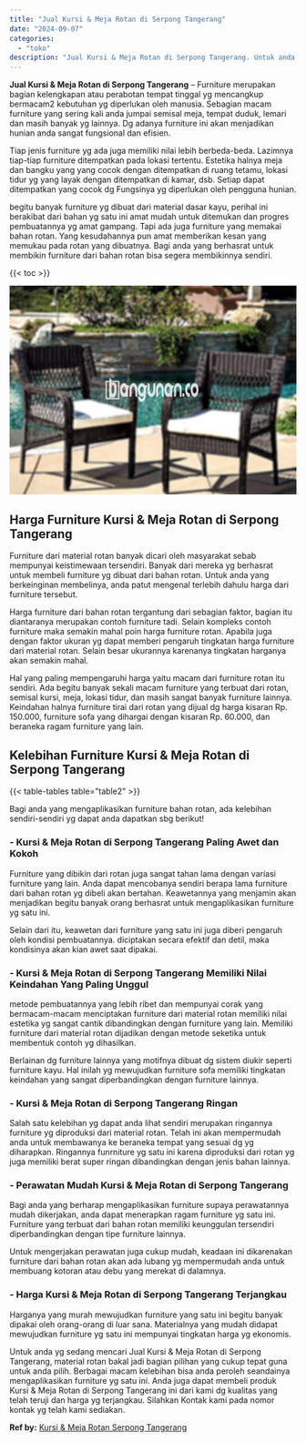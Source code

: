```yaml
---
title: "Jual Kursi & Meja Rotan di Serpong Tangerang"
date: "2024-09-07"
categories: 
  - "toko"
description: "Jual Kursi & Meja Rotan di Serpong Tangerang. Untuk anda yg sedang mencari Jual Kursi & Meja Rotan di Serpong Tangerang, material rotan bakal jadi bagian pil..."
---
```


**Jual Kursi & Meja Rotan di Serpong Tangerang** – Furniture merupakan bagian kelengkapan atau perabotan tempat tinggal yg mencangkup bermacam2 kebutuhan yg diperlukan oleh manusia. Sebagian macam furniture yang sering kali anda jumpai semisal meja, tempat duduk, lemari dan masih banyak yg lainnya. Dg adanya furniture ini akan menjadikan hunian anda sangat fungsional dan efisien.

Tiap jenis furniture yg ada juga memiliki nilai lebih berbeda-beda. Lazimnya tiap-tiap furniture ditempatkan pada lokasi tertentu. Estetika halnya meja dan bangku yang yang cocok dengan ditempatkan di ruang tetamu, lokasi tidur yg yang layak dengan ditempatkan di kamar, dsb. Setiap dapat ditempatkan yang cocok dg Fungsinya yg diperlukan oleh pengguna hunian.

begitu banyak furniture yg dibuat dari material dasar kayu, perihal ini berakibat dari bahan yg satu ini amat mudah untuk ditemukan dan progres pembuatannya yg amat gampang. Tapi ada juga furniture yang memakai bahan rotan. Yang kesudahannya pun amat memberikan kesan yang memukau pada rotan yang dibuatnya. Bagi anda yang berhasrat untuk membikin furniture dari bahan rotan bisa segera membikinnya sendiri.

{{< toc >}}

![Jual Kursi & Meja Rotan di Serpong Tangerang](/images/kursi-meja-rotan-murah33.png)

## Harga Furniture Kursi & Meja Rotan di Serpong Tangerang

Furniture dari material rotan banyak dicari oleh masyarakat sebab mempunyai keistimewaan tersendiri. Banyak dari mereka yg berhasrat untuk membeli furniture yg dibuat dari bahan rotan. Untuk anda yang berkeinginan membelinya, anda patut mengenal terlebih dahulu harga dari furniture tersebut.

Harga furniture dari bahan rotan tergantung dari sebagian faktor, bagian itu diantaranya merupakan contoh furniture tadi. Selain kompleks contoh furniture maka semakin mahal poin harga furniture rotan. Apabila juga dengan faktor ukuran yg dapat memberi pengaruh tingkatan harga furniture dari material rotan. Selain besar ukurannya karenanya tingkatan harganya akan semakin mahal.

Hal yang paling mempengaruhi harga yaitu macam dari furniture rotan itu sendiri. Ada begitu banyak sekali macam furniture yang terbuat dari rotan, semisal kursi, meja, lokasi tidur, dan masih sangat banyak furniture lainnya. Keindahan halnya furniture tirai dari rotan yang dijual dg harga kisaran Rp. 150.000, furniture sofa yang dihargai dengan kisaran Rp. 60.000, dan beraneka ragam furniture yang lain.

## Kelebihan Furniture Kursi & Meja Rotan di Serpong Tangerang

{{< table-tables table="table2" >}}

Bagi anda yang mengaplikasikan furniture bahan rotan, ada kelebihan sendiri-sendiri yg dapat anda dapatkan sbg berikut!

### \- Kursi & Meja Rotan di Serpong Tangerang Paling Awet dan Kokoh

Furniture yang dibikin dari rotan juga sangat tahan lama dengan variasi furniture yang lain. Anda dapat mencobanya sendiri berapa lama furniture dari bahan rotan yg dibeli akan bertahan. Keawetannya yang menjamin akan menjadikan begitu banyak orang berhasrat untuk mengaplikasikan furniture yg satu ini.

Selain dari itu, keawetan dari furniture yang satu ini juga diberi pengaruh oleh kondisi pembuatannya. diciptakan secara efektif dan detil, maka kondisinya akan kian awet saat dipakai.

### \- Kursi & Meja Rotan di Serpong Tangerang Memiliki Nilai Keindahan Yang Paling Unggul

metode pembuatannya yang lebih ribet dan mempunyai corak yang bermacam-macam menciptakan furniture dari material rotan memiliki nilai estetika yg sangat cantik dibandingkan dengan furniture yang lain. Memiliki furniture dari material rotan dijadikan dengan metode seketika untuk membentuk contoh yg dihasilkan.

Berlainan dg furniture lainnya yang motifnya dibuat dg sistem diukir seperti furniture kayu. Hal inilah yg mewujudkan furniture sofa memiliki tingkatan keindahan yang sangat diperbandingkan dengan furniture lainnya.

### \- Kursi & Meja Rotan di Serpong Tangerang Ringan

Salah satu kelebihan yg dapat anda lihat sendiri merupakan ringannya furniture yg diproduksi dari material rotan. Telah ini akan mempermudah anda untuk membawanya ke beraneka tempat yang sesuai dg yg diharapkan. Ringannya funrniture yg satu ini karena diproduksi dari rotan yg juga memiliki berat super ringan dibandingkan dengan jenis bahan lainnya.

### \- Perawatan Mudah Kursi & Meja Rotan di Serpong Tangerang

Bagi anda yang berharap mengaplikasikan furniture supaya perawatannya mudah dikerjakan, anda dapat menerapkan ragam furniture yg satu ini. Furniture yang terbuat dari bahan rotan memiliki keunggulan tersendiri diperbandingkan dengan tipe furniture lainnya.

Untuk mengerjakan perawatan juga cukup mudah, keadaan ini dikarenakan furniture dari bahan rotan akan ada lubang yg mempermudah anda untuk membuang kotoran atau debu yang merekat di dalamnya.

### \- Harga Kursi & Meja Rotan di Serpong Tangerang Terjangkau

Harganya yang murah mewujudkan furniture yang satu ini begitu banyak dipakai oleh orang-orang di luar sana. Materialnya yang mudah didapat mewujudkan furniture yg satu ini mempunyai tingkatan harga yg ekonomis.

Untuk anda yg sedang mencari Jual Kursi & Meja Rotan di Serpong Tangerang, material rotan bakal jadi bagian pilihan yang cukup tepat guna untuk anda pilih. Berbagai macam kelebihan bisa anda peroleh seandainya mengaplikasikan furniture yg satu ini. Anda juga dapat membeli produk Kursi & Meja Rotan di Serpong Tangerang ini dari kami dg kualitas yang telah teruji dan harga yg terjangkau. Silahkan Kontak kami pada nomor kontak yg telah kami sediakan.

**Ref by:** [Kursi & Meja Rotan Serpong Tangerang](https://id.wikipedia.org/wiki/Kursi)
